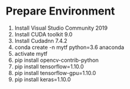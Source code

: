 # Prepare Environment
1. Install Visual Studio Community 2019
2. Install CUDA toolkit 9.0
3. Install Cudadnn 7.4.2
4. conda create -n mytf python=3.6 anaconda
5. activate mytf
6. pip install opencv-contrib-python
7. pip install tensorflow=1.10.0
8. pip install tensorflow-gpu=1.10.0
9. pip install keras=1.10.0

